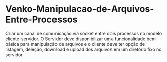 # Venko-Manipulacao-de-Arquivos-Entre-Processos
Criar um canal de comunicação via socket entre dois processos no modelo cliente-servidor. O Servidor deve disponibilizar uma funcionalidade bem básica para manipulação de arquivos e o cliente deve ter opção de listagem, deleção, download e upload dos arquivos em um diretório fixo no servidor.
